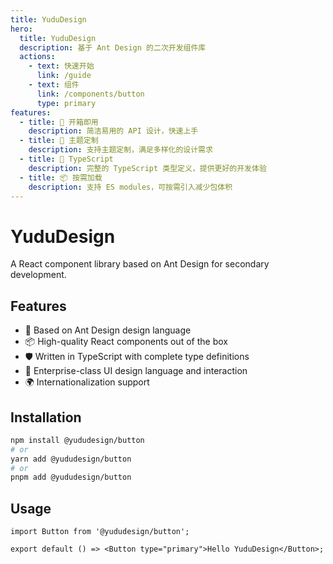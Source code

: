 ```yaml
---
title: YuduDesign
hero:
  title: YuduDesign
  description: 基于 Ant Design 的二次开发组件库
  actions:
    - text: 快速开始
      link: /guide
    - text: 组件
      link: /components/button
      type: primary
features:
  - title: 🚀 开箱即用
    description: 简洁易用的 API 设计，快速上手
  - title: 🎨 主题定制
    description: 支持主题定制，满足多样化的设计需求
  - title: 🔧 TypeScript
    description: 完整的 TypeScript 类型定义，提供更好的开发体验
  - title: 📦 按需加载
    description: 支持 ES modules，可按需引入减少包体积
---
```


# YuduDesign

A React component library based on Ant Design for secondary development.

## Features

- 🎨 Based on Ant Design design language
- 📦 High-quality React components out of the box
- 🛡 Written in TypeScript with complete type definitions
- 🎯 Enterprise-class UI design language and interaction
- 🌍 Internationalization support

## Installation

```bash
npm install @yududesign/button
# or
yarn add @yududesign/button
# or  
pnpm add @yududesign/button
```

## Usage

```tsx
import Button from '@yududesign/button';

export default () => <Button type="primary">Hello YuduDesign</Button>;
```
